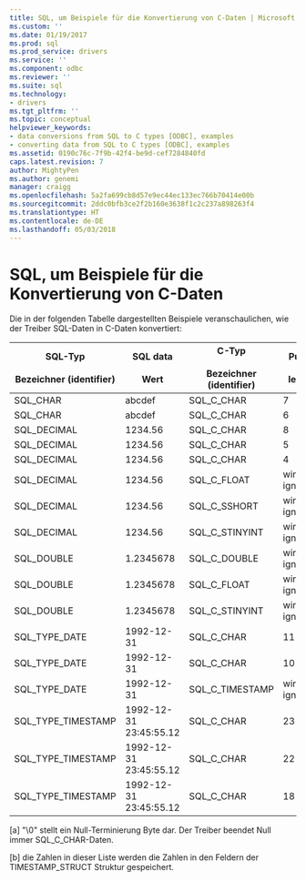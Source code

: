 ```yaml
---
title: SQL, um Beispiele für die Konvertierung von C-Daten | Microsoft Docs
ms.custom: ''
ms.date: 01/19/2017
ms.prod: sql
ms.prod_service: drivers
ms.service: ''
ms.component: odbc
ms.reviewer: ''
ms.suite: sql
ms.technology:
- drivers
ms.tgt_pltfrm: ''
ms.topic: conceptual
helpviewer_keywords:
- data conversions from SQL to C types [ODBC], examples
- converting data from SQL to C types [ODBC], examples
ms.assetid: 0190c76c-7f9b-42f4-be9d-cef7284840fd
caps.latest.revision: 7
author: MightyPen
ms.author: genemi
manager: craigg
ms.openlocfilehash: 5a2fa699cb8d57e9ec44ec133ec766b70414e00b
ms.sourcegitcommit: 2ddc0bfb3ce2f2b160e3638f1c2c237a898263f4
ms.translationtype: HT
ms.contentlocale: de-DE
ms.lasthandoff: 05/03/2018
---
```

# <a name="sql-to-c-data-conversion-examples"></a>SQL, um Beispiele für die Konvertierung von C-Daten
Die in der folgenden Tabelle dargestellten Beispiele veranschaulichen, wie der Treiber SQL-Daten in C-Daten konvertiert:  
  
|SQL-Typ<br /><br /> Bezeichner (identifier)|SQL data<br /><br /> Wert|C-Typ<br /><br /> Bezeichner (identifier)|Puffer<br /><br /> length|**TargetValuePtr*|SQLSTATE|  
|-----------------------------|------------------------|---------------------------|-----------------------|------------------------|--------------|  
|SQL_CHAR|abcdef|SQL_C_CHAR|7|abcdef\0 [a]|–|  
|SQL_CHAR|abcdef|SQL_C_CHAR|6|abcde\0 [a]|01004|  
|SQL_DECIMAL|1234.56|SQL_C_CHAR|8|1234.56\0 [a]|–|  
|SQL_DECIMAL|1234.56|SQL_C_CHAR|5|1234\0 [a]|01004|  
|SQL_DECIMAL|1234.56|SQL_C_CHAR|4|----|22003|  
|SQL_DECIMAL|1234.56|SQL_C_FLOAT|wird ignoriert.|1234.56|–|  
|SQL_DECIMAL|1234.56|SQL_C_SSHORT|wird ignoriert.|1234|01S07|  
|SQL_DECIMAL|1234.56|SQL_C_STINYINT|wird ignoriert.|----|22003|  
SQL_DOUBLE|1.2345678|SQL_C_DOUBLE|wird ignoriert.|1.2345678|–|  
|SQL_DOUBLE|1.2345678|SQL_C_FLOAT|wird ignoriert.|1.234567|–|  
|SQL_DOUBLE|1.2345678|SQL_C_STINYINT|wird ignoriert.|1|–|  
|SQL_TYPE_DATE|1992-12-31|SQL_C_CHAR|11|1992-12-31\0 [a]|–|  
|SQL_TYPE_DATE|1992-12-31|SQL_C_CHAR|10|-----|22003|  
|SQL_TYPE_DATE|1992-12-31|SQL_C_TIMESTAMP|wird ignoriert.|1992,12,31, 0,0,0,0 [b]|–|  
|SQL_TYPE_TIMESTAMP|1992-12-31 23:45:55.12|SQL_C_CHAR|23|1992-12-31 23:45:55.12\0 [a]|–|  
SQL_TYPE_TIMESTAMP|1992-12-31 23:45:55.12|SQL_C_CHAR|22|1992-12-31 23:45:55.1\0 [a]|01004|  
|SQL_TYPE_TIMESTAMP|1992-12-31 23:45:55.12|SQL_C_CHAR|18|----|22003|  
  
 [a] "\0" stellt ein Null-Terminierung Byte dar. Der Treiber beendet Null immer SQL_C_CHAR-Daten.  
  
 [b] die Zahlen in dieser Liste werden die Zahlen in den Feldern der TIMESTAMP_STRUCT Struktur gespeichert.
